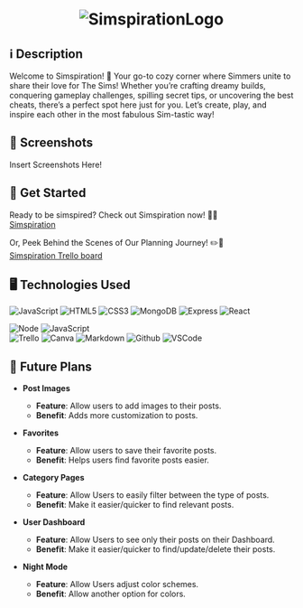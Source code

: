 # <div align="center" id="logo"> ![SimspirationLogo](https://imgur.com/QnwblrG.png) </div>

  ## ℹ️ Description
  Welcome to Simspiration! 💖 Your go-to cozy corner where Simmers unite to share their love for The Sims! Whether you’re crafting dreamy builds, conquering gameplay challenges, spilling secret tips, or uncovering the best cheats, there’s a perfect spot here just for you. Let’s create, play, and inspire each other in the most fabulous Sim-tastic way!

  ## 📸 Screenshots
  Insert Screenshots Here!

  ## 🚀 Get Started
  Ready to be simspired? Check out Simspiration now! 🌟💚 <br>
  [Simspiration](https://simspiration.netlify.app/) <br>
  
  Or, Peek Behind the Scenes of Our Planning Journey! ✏️📓 <br>
  [Simspiration Trello board](https://trello.com/invite/b/66c668e356fd96123090a884/ATTI6aff8bec14e4a896e95b64b460e37a5f9A5B0888/simsational)

  ## 🖥️ Technologies Used
  ![JavaScript](https://img.shields.io/badge/-JavaScript-05122A?style=flat&logo=javascript)
  ![HTML5](https://img.shields.io/badge/-HTML5-05122A?style=flat&logo=html5)
  ![CSS3](https://img.shields.io/badge/-CSS-05122A?style=flat&logo=css3)
  ![MongoDB](https://img.shields.io/badge/-MongoDB-05122A?style=flat&logo=mongodb)
  ![Express](https://img.shields.io/badge/-Express-05122A?style=flat&logo=express)
  ![React](https://img.shields.io/badge/-React-05122A?style=flat&logo=react)

  ![Node](https://img.shields.io/badge/-Node.js-05122A?style=flat&logo=node.js)
  ![JavaScript](https://img.shields.io/badge/-JavaScript-05122A?style=flat&logo=javascript)   
  ![Trello](https://img.shields.io/badge/-Trello-05122A?style=flat&logo=trello)
  ![Canva](https://img.shields.io/badge/-Canva-05122A?style=flat&logo=canva)
  ![Markdown](https://img.shields.io/badge/-Markdown-05122A?style=flat&logo=markdown)
  ![Github](https://img.shields.io/badge/-GitHub-05122A?style=flat&logo=github)
  ![VSCode](https://img.shields.io/badge/-VS_Code-05122A?style=flat&logo=visualstudio)

  ## 🔮 Future Plans

- **Post Images**
  - **Feature**: Allow users to add images to their posts.
  - **Benefit**: Adds more customization to posts.

- **Favorites**
  - **Feature**: Allow users to save their favorite posts.
  - **Benefit**: Helps users find favorite posts easier.

- **Category Pages**
  - **Feature**: Allow Users to easily filter between the type of posts.
  - **Benefit**: Make it easier/quicker to find relevant posts.

- **User Dashboard**
  - **Feature**: Allow Users to see only their posts on their Dashboard.
  - **Benefit**: Make it easier/quicker to find/update/delete their posts.

- **Night Mode**
  - **Feature**: Allow Users adjust color schemes.
  - **Benefit**: Allow another option for colors.
